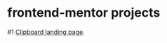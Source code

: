 # frontend-mentor projects

#1 [Clipboard landing page](https://github.com/cendyz/clipboard-landing-page-master).
